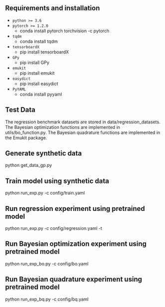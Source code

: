 ## Requirements and installation
* `python >= 3.6`
* `pytorch >= 1.2.0`
	* conda install pytorch torchvision -c pytorch
* `tqdm`
	* conda install tqdm
* `tensorboardX`
	* pip install tensorboardX
* `GPy`
	* pip install GPy
* `emukit`
	* pip install emukit
* `easydict`
	* pip install easydict
* `PyYAML`
	* conda install pyyaml


## Test Data
The regression benchmark datasets are stored in data/regression_datasets.
The Bayesian optimization functions are implemented in utils/bo_function.py.
The Bayesian quadrature functions are implemented in the Emukit package.

## Generate synthetic data
python get_data_gp.py

## Train model using synthetic data
python run_exp.py -c config/train.yaml

## Run regression experiment using pretrained model
python run_exp.py -c config/regression.yaml -t

## Run Bayesian optimization experiment using pretrained model
python run_exp_bo.py -c config/bo.yaml

## Run Bayesian quadrature experiment using pretrained model
python run_exp_bq.py -c config/bq.yaml